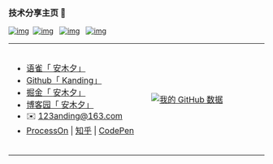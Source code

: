 ### 技术分享主页 👋
[![img](https://img.shields.io/badge/Github-Kanding-a8f)](https://github.com/kwonganding)&nbsp;
[![img](https://img.shields.io/badge/语雀-安木夕-8f6)](https://www.yuque.com/kanding) &nbsp;
[![img](https://img.shields.io/badge/掘金-安木夕-28f)](https://juejin.cn/user/2120322602780935) &nbsp;
[![img](https://img.shields.io/badge/博客园-安木夕-f96)](https://www.cnblogs.com/anding)
<table width="100%">
<tr style="border: none;">
<td valign="middle" width="350px" height="220px" border="0" style="border: none;">
  
- [语雀「 安木夕」](https://www.yuque.com/kanding)  
- [Github「 Kanding」](https://github.com/kwonganding) 
- [掘金「 安木夕」](https://juejin.cn/user/2120322602780935)
- [博客园「 安木夕」](https://www.cnblogs.com/anding) 
- ✉️ 123anding@163.com
- [ProcessOn](https://www.processon.com/u/5282d8610cf23a22eea07032/profile) &#124; [知乎](https://www.zhihu.com/people/kanding) &#124; [CodePen](https://codepen.io/kanding)
</td>
  
<td valign="middle" width="450px" height="220px">
  
[![我的 GitHub 数据](https://github-readme-stats.vercel.app/api?username=kwonganding)]()

  </td>
</tr>
</table>

